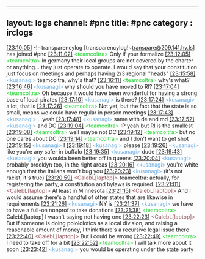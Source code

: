 
---
layout: logs
channel: #pnc
title: #pnc
category : irclogs
---
<a href="#23:10:05" name="23:10:05" class="time">[23:10:05]</a> -!- <span class="join">transparencylog</span> [transparencylog!~transpare@209.141.hv.ls] has joined #pnc
<a href="#23:11:02" name="23:11:02" class="time">[23:11:02]</a> <span class="person" style="color:#1bd32b">&lt;teamcoltra&gt;</span> Only if your formalize
<a href="#23:12:05" name="23:12:05" class="time">[23:12:05]</a> <span class="person" style="color:#1bd32b">&lt;teamcoltra&gt;</span> in germany their local groups are not covered by the charter or anything... they just operate to operate. I would say that your constitution just focus on meetings and perhaps having 2/3 regional "heads"
<a href="#23:15:58" name="23:15:58" class="time">[23:15:58]</a> <span class="person" style="color:#6aace3">&lt;kusanagi&gt;</span> teamcoltra, why's that?
<a href="#23:16:11" name="23:16:11" class="time">[23:16:11]</a> <span class="person" style="color:#1bd32b">&lt;teamcoltra&gt;</span> why's what?
<a href="#23:16:46" name="23:16:46" class="time">[23:16:46]</a> <span class="person" style="color:#6aace3">&lt;kusanagi&gt;</span> why should you have moved to RI?
<a href="#23:17:04" name="23:17:04" class="time">[23:17:04]</a> <span class="person" style="color:#1bd32b">&lt;teamcoltra&gt;</span> Oh because it would have been wonderful for having a strong base of local pirates
<a href="#23:17:10" name="23:17:10" class="time">[23:17:10]</a> <span class="person" style="color:#6aace3">&lt;kusanagi&gt;</span> is there?
<a href="#23:17:24" name="23:17:24" class="time">[23:17:24]</a> <span class="person" style="color:#6aace3">&lt;kusanagi&gt;</span> a lot, that is
<a href="#23:17:26" name="23:17:26" class="time">[23:17:26]</a> <span class="person" style="color:#1bd32b">&lt;teamcoltra&gt;</span> Not yet, but the fact that the state is so small, means we could have regular in person meetings
<a href="#23:17:43" name="23:17:43" class="time">[23:17:43]</a> <span class="person" style="color:#6aace3">&lt;kusanagi&gt;</span> ...yeah
<a href="#23:17:48" name="23:17:48" class="time">[23:17:48]</a> <span class="person" style="color:#6aace3">&lt;kusanagi&gt;</span> same with de and md
<a href="#23:17:52" name="23:17:52" class="time">[23:17:52]</a> <span class="person" style="color:#6aace3">&lt;kusanagi&gt;</span> and DC
<a href="#23:19:04" name="23:19:04" class="time">[23:19:04]</a> <span class="person" style="color:#1bd32b">&lt;teamcoltra&gt;</span> :P yeah but RI is the smallest
<a href="#23:19:08" name="23:19:08" class="time">[23:19:08]</a> <span class="person" style="color:#1bd32b">&lt;teamcoltra&gt;</span> well maybe not DC
<a href="#23:19:12" name="23:19:12" class="time">[23:19:12]</a> <span class="person" style="color:#1bd32b">&lt;teamcoltra&gt;</span> but no one cares about DC
<a href="#23:19:14" name="23:19:14" class="time">[23:19:14]</a> <span class="person" style="color:#1bd32b">&lt;teamcoltra&gt;</span> and I don't want to get shot
<a href="#23:19:15" name="23:19:15" class="time">[23:19:15]</a> <span class="person" style="color:#6aace3">&lt;kusanagi&gt;</span> !
<a href="#23:19:18" name="23:19:18" class="time">[23:19:18]</a> <span class="person" style="color:#6aace3">&lt;kusanagi&gt;</span> please
<a href="#23:19:26" name="23:19:26" class="time">[23:19:26]</a> <span class="person" style="color:#6aace3">&lt;kusanagi&gt;</span> like you're any safer in buffalo
<a href="#23:19:35" name="23:19:35" class="time">[23:19:35]</a> <span class="person" style="color:#6aace3">&lt;kusanagi&gt;</span> dude
<a href="#23:19:43" name="23:19:43" class="time">[23:19:43]</a> <span class="person" style="color:#6aace3">&lt;kusanagi&gt;</span> you woulda been better off in queens
<a href="#23:20:04" name="23:20:04" class="time">[23:20:04]</a> <span class="person" style="color:#6aace3">&lt;kusanagi&gt;</span> probably brooklyn too, in the right areas
<a href="#23:20:16" name="23:20:16" class="time">[23:20:16]</a> <span class="person" style="color:#6aace3">&lt;kusanagi&gt;</span> you're white enough that the italians won't bug you
<a href="#23:20:23" name="23:20:23" class="time">[23:20:23]</a> <span class="person" style="color:#6aace3">&lt;kusanagi&gt;</span> (it's not racist, it's true)
<a href="#23:20:59" name="23:20:59" class="time">[23:20:59]</a> <span class="person" style="color:#924f58">&lt;CalebL[laptop]&gt;</span> teamcoltra: actually, for registering the party, a constitution and bylaws is required.
<a href="#23:21:01" name="23:21:01" class="time">[23:21:01]</a> <span class="person" style="color:#924f58">&lt;CalebL[laptop]&gt;</span> At least in Minnesota
<a href="#23:21:15" name="23:21:15" class="time">[23:21:15]</a> <span class="person" style="color:#924f58">&lt;CalebL[laptop]&gt;</span> And I would assume there's a handful of other states that are likewise in requirements
<a href="#23:21:26" name="23:21:26" class="time">[23:21:26]</a> <span class="person" style="color:#6aace3">&lt;kusanagi&gt;</span> NY is
<a href="#23:21:37" name="23:21:37" class="time">[23:21:37]</a> <span class="person" style="color:#6aace3">&lt;kusanagi&gt;</span> we have to have a full-on nonprof to take donations
<a href="#23:21:38" name="23:21:38" class="time">[23:21:38]</a> <span class="person" style="color:#1bd32b">&lt;teamcoltra&gt;</span> CalebL[laptop] I wasn't saying not having one
<a href="#23:22:23" name="23:22:23" class="time">[23:22:23]</a> <span class="person" style="color:#924f58">&lt;CalebL[laptop]&gt;</span> But if someone is doing polololotics as a local division, and raising a reasonable amount of money, I think there's a recursive legal issue there
<a href="#23:22:40" name="23:22:40" class="time">[23:22:40]</a> <span class="person" style="color:#924f58">&lt;CalebL[laptop]&gt;</span> But I could be wrong
<a href="#23:22:49" name="23:22:49" class="time">[23:22:49]</a> <span class="person" style="color:#1bd32b">&lt;teamcoltra&gt;</span> I need to take off for a bit
<a href="#23:22:52" name="23:22:52" class="time">[23:22:52]</a> <span class="person" style="color:#1bd32b">&lt;teamcoltra&gt;</span> I will talk more about it soon
<a href="#23:23:42" name="23:23:42" class="time">[23:23:42]</a> <span class="person" style="color:#6aace3">&lt;kusanagi&gt;</span> you would be operating under the state party


